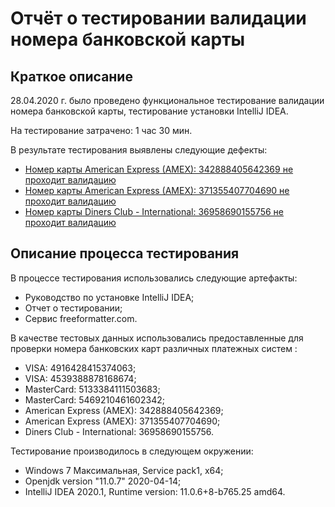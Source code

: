 # Отчёт о тестировании валидации номера банковской карты
## Краткое описание
28.04.2020 г. было проведено функциональное тестирование валидации номера банковской карты, тестирование установки IntelliJ IDEA.

На тестирование затрачено: 1 час 30 мин.

В результате тестирования выявлены следующие дефекты:
* [Номер карты American Express (AMEX): 342888405642369 не проходит валидацию](https://github.com/TanyaKomyakova/testcart/issues/1)
* [Номер карты American Express (AMEX): 371355407704690 не проходит валидацию](https://github.com/TanyaKomyakova/testcart/issues/2)
* [Номер карты Diners Club - International: 36958690155756 не проходит валидацию](https://github.com/TanyaKomyakova/testcart/issues/3)
## Описание процесса тестирования

В процессе тестирования использовались следующие артефакты:
* Руководство по установке IntelliJ IDEA;
* Отчет о тестировании;
* Сервис freeformatter.com.

В качестве тестовых данных использовались предоставленные для проверки номера банковских карт различных платежных систем :
* VISA: 4916428415374063;
* VISA: 4539388878168674;
* MasterCard: 5133384111503683;
* MasterCard: 5469210461602342;
* American Express (AMEX): 342888405642369;
* American Express (AMEX): 371355407704690;
* Diners Club - International: 36958690155756.

Тестирование производилось в следующем окружении:
* Windows 7 Максимальная, Service pack1, х64;
* Openjdk version "11.0.7" 2020-04-14;
* IntelliJ IDEA 2020.1, Runtime version: 11.0.6+8-b765.25 amd64.
